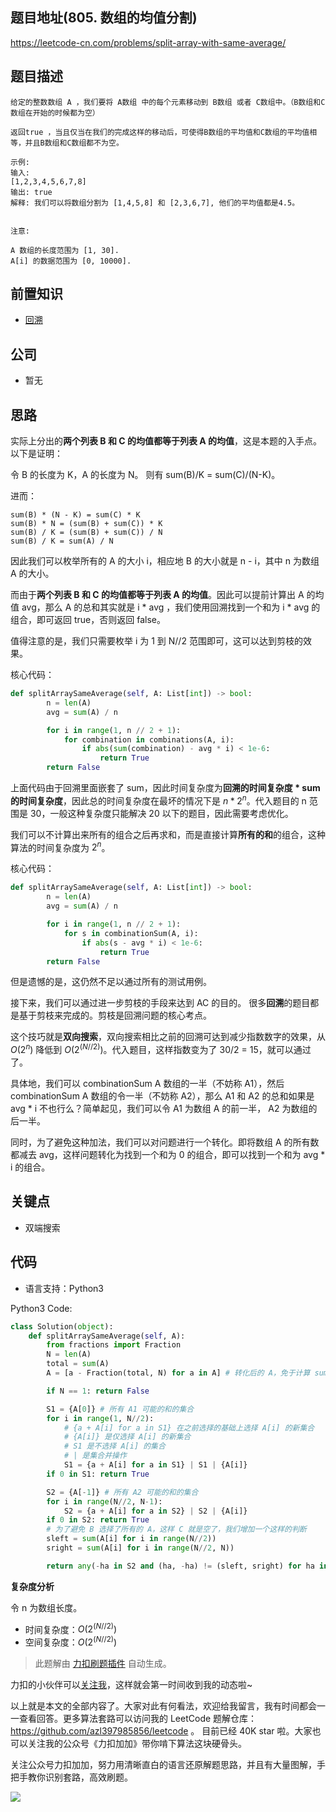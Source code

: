 ## 题目地址(805. 数组的均值分割)

https://leetcode-cn.com/problems/split-array-with-same-average/

## 题目描述

```
给定的整数数组 A ，我们要将 A数组 中的每个元素移动到 B数组 或者 C数组中。（B数组和C数组在开始的时候都为空）

返回true ，当且仅当在我们的完成这样的移动后，可使得B数组的平均值和C数组的平均值相等，并且B数组和C数组都不为空。

示例:
输入:
[1,2,3,4,5,6,7,8]
输出: true
解释: 我们可以将数组分割为 [1,4,5,8] 和 [2,3,6,7], 他们的平均值都是4.5。


注意:

A 数组的长度范围为 [1, 30].
A[i] 的数据范围为 [0, 10000].
```

## 前置知识

- [回溯](https://github.com/azl397985856/leetcode/blob/master/thinkings/backtrack.md)

## 公司

- 暂无

## 思路

实际上分出的**两个列表 B 和 C 的均值都等于列表 A 的均值**，这是本题的入手点。以下是证明：

令 B 的长度为 K，A 的长度为 N。 则有 sum(B)/K = sum(C)/(N-K)。

进而：

```
sum(B) * (N - K) = sum(C) * K
sum(B) * N = (sum(B) + sum(C)) * K
sum(B) / K = (sum(B) + sum(C)) / N
sum(B) / K = sum(A) / N
```

因此我们可以枚举所有的 A 的大小 i，相应地 B 的大小就是 n - i，其中 n 为数组 A 的大小。

而由于**两个列表 B 和 C 的均值都等于列表 A 的均值**。因此可以提前计算出 A 的均值 avg，那么 A 的总和其实就是 i \* avg ，我们使用回溯找到一个和为 i \* avg 的组合，即可返回 true，否则返回 false。

值得注意的是，我们只需要枚举 i 为 1 到 N//2 范围即可，这可以达到剪枝的效果。

核心代码：

```py
def splitArraySameAverage(self, A: List[int]) -> bool:
        n = len(A)
        avg = sum(A) / n

        for i in range(1, n // 2 + 1):
            for combination in combinations(A, i):
                if abs(sum(combination) - avg * i) < 1e-6:
                    return True
        return False
```

上面代码由于回溯里面嵌套了 sum，因此时间复杂度为**回溯的时间复杂度 \* sum 的时间复杂度**，因此总的时间复杂度在最坏的情况下是 $n * 2^n$。代入题目的 n 范围是 30，一般这种复杂度只能解决 20 以下的题目，因此需要考虑优化。

我们可以不计算出来所有的组合之后再求和，而是直接计算**所有的和**的组合，这种算法的时间复杂度为 $2^n$。

核心代码：

```py
def splitArraySameAverage(self, A: List[int]) -> bool:
        n = len(A)
        avg = sum(A) / n

        for i in range(1, n // 2 + 1):
            for s in combinationSum(A, i):
                if abs(s - avg * i) < 1e-6:
                    return True
        return False
```

但是遗憾的是，这仍然不足以通过所有的测试用例。

接下来，我们可以通过进一步剪枝的手段来达到 AC 的目的。 很多**回溯**的题目都是基于剪枝来完成的。剪枝是回溯问题的核心考点。

这个技巧就是**双向搜索**，双向搜索相比之前的回溯可达到减少指数数字的效果，从 $O(2^n)$ 降低到 $O(2^(N//2))$。代入题目，这样指数变为了 30/2 = 15，就可以通过了。

具体地，我们可以 combinationSum A 数组的一半（不妨称 A1），然后 combinationSum A 数组的令一半（不妨称 A2），那么 A1 和 A2 的总和如果是 avg \* i 不也行么？简单起见，我们可以令 A1 为数组 A 的前一半， A2 为数组的后一半。

同时，为了避免这种加法，我们可以对问题进行一个转化。即将数组 A 的所有数都减去 avg，这样问题转化为找到一个和为 0 的组合，即可以找到一个和为 avg \* i 的组合。

## 关键点

- 双端搜索

## 代码

- 语言支持：Python3

Python3 Code:

```python
class Solution(object):
    def splitArraySameAverage(self, A):
        from fractions import Fraction
        N = len(A)
        total = sum(A)
        A = [a - Fraction(total, N) for a in A] # 转化后的 A，免于计算 sum

        if N == 1: return False

        S1 = {A[0]} # 所有 A1 可能的和的集合
        for i in range(1, N//2):
            # {a + A[i] for a in S1} 在之前选择的基础上选择 A[i] 的新集合
            # {A[i]} 是仅选择 A[i] 的新集合
            # S1 是不选择 A[i] 的集合
            # | 是集合并操作
            S1 = {a + A[i] for a in S1} | S1 | {A[i]}
        if 0 in S1: return True

        S2 = {A[-1]} # 所有 A2 可能的和的集合
        for i in range(N//2, N-1):
            S2 = {a + A[i] for a in S2} | S2 | {A[i]}
        if 0 in S2: return True
        # 为了避免 B 选择了所有的 A，这样 C 就是空了，我们增加一个这样的判断
        sleft = sum(A[i] for i in range(N//2))
        sright = sum(A[i] for i in range(N//2, N))

        return any(-ha in S2 and (ha, -ha) != (sleft, sright) for ha in S1)


```

**复杂度分析**

令 n 为数组长度。

- 时间复杂度：$O(2^(N//2))$
- 空间复杂度：$O(2^(N//2))$

> 此题解由 [力扣刷题插件](https://leetcode-pp.github.io/leetcode-cheat/?tab=solution-template) 自动生成。

力扣的小伙伴可以[关注我](https://leetcode-cn.com/u/fe-lucifer/)，这样就会第一时间收到我的动态啦~

以上就是本文的全部内容了。大家对此有何看法，欢迎给我留言，我有时间都会一一查看回答。更多算法套路可以访问我的 LeetCode 题解仓库：https://github.com/azl397985856/leetcode 。 目前已经 40K star 啦。大家也可以关注我的公众号《力扣加加》带你啃下算法这块硬骨头。

关注公众号力扣加加，努力用清晰直白的语言还原解题思路，并且有大量图解，手把手教你识别套路，高效刷题。

![](https://tva1.sinaimg.cn/large/007S8ZIlly1gfcuzagjalj30p00dwabs.jpg)
